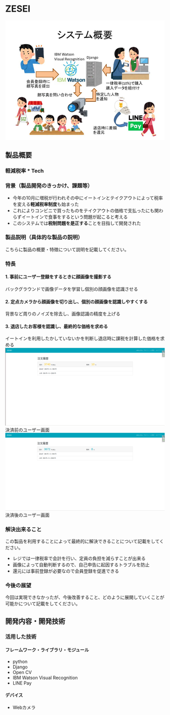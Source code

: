 # ZESEI

[![ZESEI](image.jpg)](https://youtu.be/yaZLitWf8wE)

## 製品概要
### 軽減税率 * Tech

### 背景（製品開発のきっかけ、課題等）
- 今年の10月に増税が行われその中にイートインとテイクアウトによって税率を変える**軽減税率制度**も始まった
- これによりコンビニで買ったものをテイクアウトの価格で支払ったにも関わらずイートインで食事をするという問題が起こると考える
- このシステムでは**税制問題を是正する**ことを目指して開発された

### 製品説明（具体的な製品の説明）
こちらに製品の概要・特徴について説明を記載してください。

### 特長

#### 1. 事前にユーザー登録をするときに顔画像を撮影する
バックグラウンドで画像データを学習し個別の顔画像を認識させる

#### 2. 定点カメラから顔画像を切り出し、個別の顔画像を認識しやすくする
背景など周りのノイズを除去し、画像認識の精度を上げる

#### 3. 退店したお客様を認識し、最終的な価格を求める
イートインを利用したかしていないかを判断し退店時に課税を計算した価格を求める
![決済前のユーザー画面](kessai_before.png)
決済前のユーザー画面
![決済後のユーザー画面](kessai_after.png)
決済後のユーザー画面

### 解決出来ること
この製品を利用することによって最終的に解決できることについて記載をしてください。
- レジでは一律税率で会計を行い、定員の負担を減らすことが出来る
- 画像によって自動判断するので、自己申告に起因するトラブルを防止
- 還元には事前登録が必要なので会員登録を促進できる

### 今後の展望
今回は実現できなかったが、今後改善すること、どのように展開していくことが可能かについて記載をしてください。


## 開発内容・開発技術
### 活用した技術

#### フレームワーク・ライブラリ・モジュール
- python
- Django
- Open CV
- IBM Watson Visual Recognition
- LINE Pay

#### デバイス
- Webカメラ

